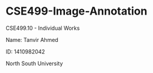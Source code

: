 # CSE499-Image-Annotation

CSE499.10 - Individual Works

Name: Tanvir Ahmed

ID: 1410982042

North South University
